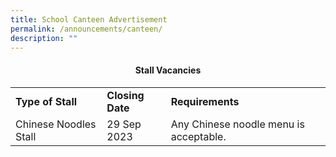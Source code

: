 ```yaml
---
title: School Canteen Advertisement
permalink: /announcements/canteen/
description: ""
---
```

<h4 style="text-align: center;"><strong>Stall Vacancies</strong></h4>
<table>
	<tbody>
		<tr>
			<td><b>Type of Stall</b></td>
			<td><b>Closing Date</b></td>
			<td><b>Requirements</b></td>
		</tr>
	<tr>
		<td>Chinese Noodles Stall</td>
		<td>29 Sep 2023</td>
		<td>Any Chinese noodle menu is acceptable.</td>
		</tr>
			
</tbody>
</table>